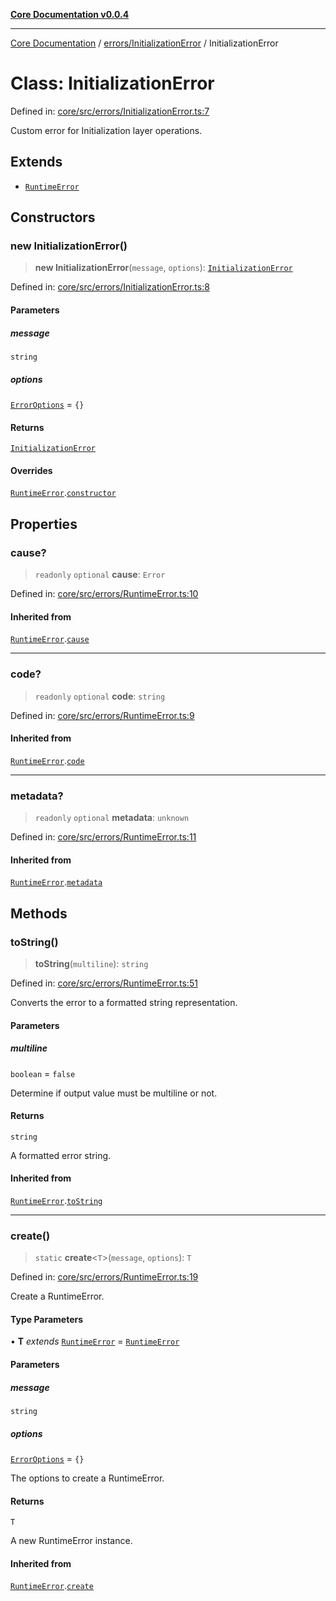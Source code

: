 [**Core Documentation v0.0.4**](../../../README.md)

***

[Core Documentation](../../../modules.md) / [errors/InitializationError](../README.md) / InitializationError

# Class: InitializationError

Defined in: [core/src/errors/InitializationError.ts:7](https://github.com/stonemjs/core/blob/4b1b931e44a5db2600109fa7ae2a8b532ed77730/src/errors/InitializationError.ts#L7)

Custom error for Initialization layer operations.

## Extends

- [`RuntimeError`](../../RuntimeError/classes/RuntimeError.md)

## Constructors

### new InitializationError()

> **new InitializationError**(`message`, `options`): [`InitializationError`](InitializationError.md)

Defined in: [core/src/errors/InitializationError.ts:8](https://github.com/stonemjs/core/blob/4b1b931e44a5db2600109fa7ae2a8b532ed77730/src/errors/InitializationError.ts#L8)

#### Parameters

##### message

`string`

##### options

[`ErrorOptions`](../../../declarations/interfaces/ErrorOptions.md) = `{}`

#### Returns

[`InitializationError`](InitializationError.md)

#### Overrides

[`RuntimeError`](../../RuntimeError/classes/RuntimeError.md).[`constructor`](../../RuntimeError/classes/RuntimeError.md#constructors)

## Properties

### cause?

> `readonly` `optional` **cause**: `Error`

Defined in: [core/src/errors/RuntimeError.ts:10](https://github.com/stonemjs/core/blob/4b1b931e44a5db2600109fa7ae2a8b532ed77730/src/errors/RuntimeError.ts#L10)

#### Inherited from

[`RuntimeError`](../../RuntimeError/classes/RuntimeError.md).[`cause`](../../RuntimeError/classes/RuntimeError.md#cause)

***

### code?

> `readonly` `optional` **code**: `string`

Defined in: [core/src/errors/RuntimeError.ts:9](https://github.com/stonemjs/core/blob/4b1b931e44a5db2600109fa7ae2a8b532ed77730/src/errors/RuntimeError.ts#L9)

#### Inherited from

[`RuntimeError`](../../RuntimeError/classes/RuntimeError.md).[`code`](../../RuntimeError/classes/RuntimeError.md#code)

***

### metadata?

> `readonly` `optional` **metadata**: `unknown`

Defined in: [core/src/errors/RuntimeError.ts:11](https://github.com/stonemjs/core/blob/4b1b931e44a5db2600109fa7ae2a8b532ed77730/src/errors/RuntimeError.ts#L11)

#### Inherited from

[`RuntimeError`](../../RuntimeError/classes/RuntimeError.md).[`metadata`](../../RuntimeError/classes/RuntimeError.md#metadata)

## Methods

### toString()

> **toString**(`multiline`): `string`

Defined in: [core/src/errors/RuntimeError.ts:51](https://github.com/stonemjs/core/blob/4b1b931e44a5db2600109fa7ae2a8b532ed77730/src/errors/RuntimeError.ts#L51)

Converts the error to a formatted string representation.

#### Parameters

##### multiline

`boolean` = `false`

Determine if output value must be multiline or not.

#### Returns

`string`

A formatted error string.

#### Inherited from

[`RuntimeError`](../../RuntimeError/classes/RuntimeError.md).[`toString`](../../RuntimeError/classes/RuntimeError.md#tostring)

***

### create()

> `static` **create**\<`T`\>(`message`, `options`): `T`

Defined in: [core/src/errors/RuntimeError.ts:19](https://github.com/stonemjs/core/blob/4b1b931e44a5db2600109fa7ae2a8b532ed77730/src/errors/RuntimeError.ts#L19)

Create a RuntimeError.

#### Type Parameters

• **T** *extends* [`RuntimeError`](../../RuntimeError/classes/RuntimeError.md) = [`RuntimeError`](../../RuntimeError/classes/RuntimeError.md)

#### Parameters

##### message

`string`

##### options

[`ErrorOptions`](../../../declarations/interfaces/ErrorOptions.md) = `{}`

The options to create a RuntimeError.

#### Returns

`T`

A new RuntimeError instance.

#### Inherited from

[`RuntimeError`](../../RuntimeError/classes/RuntimeError.md).[`create`](../../RuntimeError/classes/RuntimeError.md#create)
